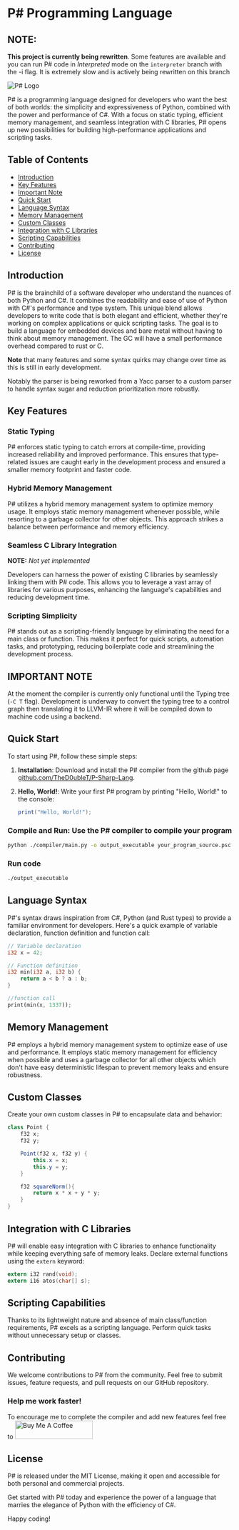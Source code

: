 # P# Programming Language

## **NOTE:**

**This project is currently being rewritten**. Some features are available and you can run P# code in *Interpreted* mode on the `interpreter` branch with the -i flag. It is extremely slow and is actively being rewritten on this branch

![P# Logo](assets/img/psharp_logo.png)

P# is a programming language designed for developers who want the best of both worlds: the simplicity and expressiveness of Python, combined with the power and performance of C#. With a focus on static typing, efficient memory management, and seamless integration with C libraries, P# opens up new possibilities for building high-performance applications and scripting tasks.

## Table of Contents

- [Introduction](#introduction)
- [Key Features](#key-features)
- [Important Note](#important-note)
- [Quick Start](#quick-start)
- [Language Syntax](#language-syntax)
- [Memory Management](#memory-management)
- [Custom Classes](#custom-classes)
- [Integration with C Libraries](#integration-with-c-libraries)
- [Scripting Capabilities](#scripting-capabilities)
- [Contributing](#contributing)
- [License](#license)

## Introduction

P# is the brainchild of a software developer who understand the nuances of both Python and C#. It combines the readability and ease of use of Python with C#'s performance and type system. This unique blend allows developers to write code that is both elegant and efficient, whether they're working on complex applications or quick scripting tasks. The goal is to build a language for embedded devices and bare metal without having to think about memory management. The GC will have a small performance overhead compared to rust or C.

**Note** that many features and some syntax quirks may change over time as this is still in early development.

Notably the parser is being reworked from a Yacc parser to a custom parser to handle syntax sugar and reduction prioritization more robustly.

## Key Features

### Static Typing

P# enforces static typing to catch errors at compile-time, providing increased reliability and improved performance. This ensures that type-related issues are caught early in the development process and ensured a smaller memory footprint and faster code.

### Hybrid Memory Management

P# utilizes a hybrid memory management system to optimize memory usage. It employs static memory management whenever possible, while resorting to a garbage collector for other objects. This approach strikes a balance between performance and memory efficiency.

### Seamless C Library Integration

**NOTE:** *Not yet implemented*

Developers can harness the power of existing C libraries by seamlessly linking them with P# code. This allows you to leverage a vast array of libraries for various purposes, enhancing the language's capabilities and reducing development time.

### Scripting Simplicity

P# stands out as a scripting-friendly language by eliminating the need for a main class or function. This makes it perfect for quick scripts, automation tasks, and prototyping, reducing boilerplate code and streamlining the development process.

## IMPORTANT NOTE

At the moment the compiler is currently only functional until the Typing tree (`-C T` flag). Development is underway to convert the typing tree to a control graph then translating it to LLVM-IR where it will be compiled down to machine code using a backend.

## Quick Start

To start using P#, follow these simple steps:

1. **Installation**: Download and install the P# compiler from the github page [github.com/TheD0ubleT/P-Sharp-Lang](https://github.com/TheD0ubleT/P-Sharp-Lang).

2. **Hello, World!**: Write your first P# program by printing "Hello, World!" to the console:

   ```csharp
   print("Hello, World!");
   ```

### Compile and Run: Use the P# compiler to compile your program

```sh
python ./compiler/main.py -o output_executable your_program_source.psc
```

### Run code

```sh
./output_executable
```

## Language Syntax

P#'s syntax draws inspiration from C#, Python (and Rust types) to provide a familiar environment for developers. Here's a quick example of variable declaration, function definition and function call:

```rust
// Variable declaration
i32 x = 42;

// Function definition
i32 min(i32 a, i32 b) {
    return a < b ? a : b;
}

//function call
print(min(x, 1337));
```

## Memory Management

P# employs a hybrid memory management system to optimize ease of use and performance. It employs static memory management for efficiency when possible and uses a garbage collector for all other objects which don't have easy deterministic lifespan to prevent memory leaks and ensure robustness.

## Custom Classes

Create your own custom classes in P# to encapsulate data and behavior:

```csharp
class Point {
    f32 x;
    f32 y;

    Point(f32 x, f32 y) {
        this.x = x;
        this.y = y;
    }

    f32 squareNorm(){
        return x * x + y * y;
    }
}
```

## Integration with C Libraries

P# will enable easy integration with C libraries to enhance functionality while keeping everything safe of memory leaks. Declare external functions using the `extern` keyword:

```c
extern i32 rand(void);
extern i16 atos(char[] s);
```

## Scripting Capabilities

Thanks to its lightweight nature and absence of main class/function requirements, P# excels as a scripting language. Perform quick tasks without unnecessary setup or classes.

## Contributing

We welcome contributions to P# from the community. Feel free to submit issues, feature requests, and pull requests on our GitHub repository.

### Help me work faster!

To encourage me to complete the compiler and add new features feel free to <a href="https://www.buymeacoffee.com/stephanelatil" target="_blank"><img src="https://cdn.buymeacoffee.com/buttons/default-orange.png" alt="Buy Me A Coffee" height="41" width="174"></a>

## License

P# is released under the MIT License, making it open and accessible for both personal and commercial projects.

Get started with P# today and experience the power of a language that marries the elegance of Python with the efficiency of C#.

Happy coding!
